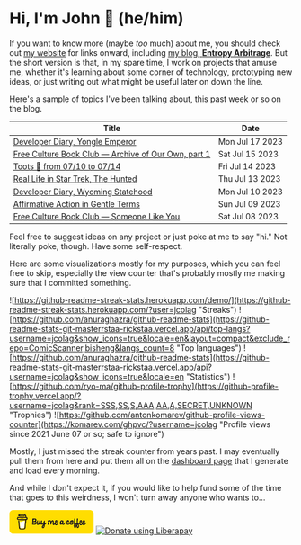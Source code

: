 # Hi, I'm John 👋 (he/him)

If you want to know more (maybe *too* much) about me, you should check out [my website](https://john.colagioia.net/) for links onward, including [my blog, **Entropy Arbitrage**](https://john.colagioia.net/blog).  But the short version is that, in my spare time, I work on projects that amuse me, whether it's learning about some corner of technology, prototyping new ideas, or just writing out what might be useful later on down the line.

Here's a sample of topics I've been talking about, this past week or so on the blog.

|Title|Date|
|-----|-------|
|[Developer Diary, Yongle Emperor](https://john.colagioia.net/blog/2023/07/17/yongle.html)|Mon Jul 17 2023|
|[Free Culture Book Club — Archive of Our Own, part 1](https://john.colagioia.net/blog/2023/07/15/ao3-1.html)|Sat Jul 15 2023|
|[Toots 🐘 from 07/10 to 07/14](https://john.colagioia.net/blog/2023/07/14/week.html)|Fri Jul 14 2023|
|[Real Life in Star Trek, The Hunted](https://john.colagioia.net/blog/2023/07/13/hunted.html)|Thu Jul 13 2023|
|[Developer Diary, Wyoming Statehood](https://john.colagioia.net/blog/2023/07/10/wyoming.html)|Mon Jul 10 2023|
|[Affirmative Action in Gentle Terms](https://john.colagioia.net/blog/2023/07/09/affirmative.html)|Sun Jul 09 2023|
|[Free Culture Book Club — Someone Like You](https://john.colagioia.net/blog/2023/07/08/glider-ink.html)|Sat Jul 08 2023|

Feel free to suggest ideas on any project or just poke at me to say "hi." Not literally poke, though. Have some self-respect.

Here are some visualizations mostly for my purposes, which you can feel free to skip, especially the view counter that's probably mostly me making sure that I committed something.

![https://github-readme-streak-stats.herokuapp.com/demo/](https://github-readme-streak-stats.herokuapp.com/?user=jcolag "Streaks")
![https://github.com/anuraghazra/github-readme-stats](https://github-readme-stats-git-masterrstaa-rickstaa.vercel.app/api/top-langs?username=jcolag&show_icons=true&locale=en&layout=compact&exclude_repo=ComicScanner,bisheng&langs_count=8 "Top languages")
![https://github.com/anuraghazra/github-readme-stats](https://github-readme-stats-git-masterrstaa-rickstaa.vercel.app/api?username=jcolag&show_icons=true&locale=en "Statistics")
![https://github.com/ryo-ma/github-profile-trophy](https://github-profile-trophy.vercel.app/?username=jcolag&rank=SSS,SS,S,AAA,AA,A,SECRET,UNKNOWN "Trophies")
![https://github.com/antonkomarev/github-profile-views-counter](https://komarev.com/ghpvc/?username=jcolag "Profile views since 2021 June 07 or so; safe to ignore")

Mostly, I just missed the streak counter from years past.  I may eventually pull them from here and put them all on the [dashboard page](https://github.com/jcolag/dash) that I generate and load every morning.

And while I don't expect it, if you would like to help fund some of the time that goes to this weirdness, I won't turn away anyone who wants to...

[<img src="images/default-yellow.png" alt="Buy Me a Coffee" width="150px"/>](https://www.buymeacoffee.com/jcolag)
<a href="https://liberapay.com/jcolag/donate"><img alt="Donate using Liberapay" src="https://liberapay.com/assets/widgets/donate.svg"></a>
